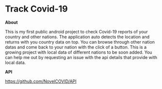 # Track Covid-19

**About**

This is my first public android project to check Covid-19 reports of your country and other nations.
The application auto detects the location and returns with you country data on top. You can browse through other nation datas and come back to your nation with the click of a button.
This is a growing project with local data of different nations to be soon added. You can help me out by requesting an issue with the api details that provide with local data.

**API**

https://github.com/NovelCOVID/API
